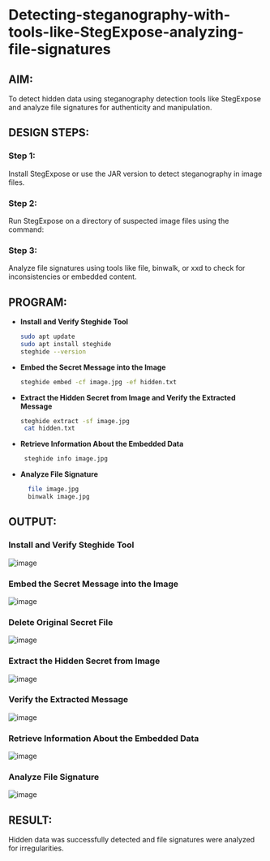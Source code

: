 # Detecting-steganography-with-tools-like-StegExpose-analyzing-file-signatures
## AIM:
To detect hidden data using steganography detection tools like StegExpose and analyze file signatures for authenticity and manipulation.

## DESIGN STEPS:
### Step 1:
Install StegExpose or use the JAR version to detect steganography in image files.

### Step 2:
Run StegExpose on a directory of suspected image files using the command:

### Step 3:
Analyze file signatures using tools like file, binwalk, or xxd to check for inconsistencies or embedded content.

## PROGRAM:
- **Install and Verify Steghide Tool**
  ```bash
  sudo apt update
  sudo apt install steghide
  steghide --version 
  ```
- **Embed the Secret Message into the Image** 
  ```bash
  steghide embed -cf image.jpg -ef hidden.txt
  ```

- **Extract the Hidden Secret from Image and Verify the Extracted Message**
  ```bash
  steghide extract -sf image.jpg
   cat hidden.txt
  ```

- **Retrieve Information About the Embedded Data**
  ```bash
   steghide info image.jpg
  ```

- **Analyze File Signature**
  ```bash
    file image.jpg
    binwalk image.jpg
  ```
 
## OUTPUT:
### Install and Verify Steghide Tool
![image](https://github.com/user-attachments/assets/3719303e-1517-48f5-ab66-ee9cdf314759)

### Embed the Secret Message into the Image
![image](https://github.com/user-attachments/assets/079fa42c-9615-438c-b46e-e82644fd8659)

### Delete Original Secret File
![image](https://github.com/user-attachments/assets/ebb0e137-d5b4-4978-8c04-fc07c2a0ac96)

###  Extract the Hidden Secret from Image
![image](https://github.com/user-attachments/assets/44ab3d26-56c5-4845-b4d0-25e7aa1c857c)

### Verify the Extracted Message
![image](https://github.com/user-attachments/assets/9d67f14e-272a-4dc7-8963-ebe08d10527b)

### Retrieve Information About the Embedded Data
![image](https://github.com/user-attachments/assets/1d2ed2e9-59d5-4541-8319-66c0c0be82f6)

### Analyze File Signature
![image](https://github.com/user-attachments/assets/292fdad7-cd87-4c07-bd43-d7808ad7c509)

## RESULT:
Hidden data was successfully detected and file signatures were analyzed for irregularities.

